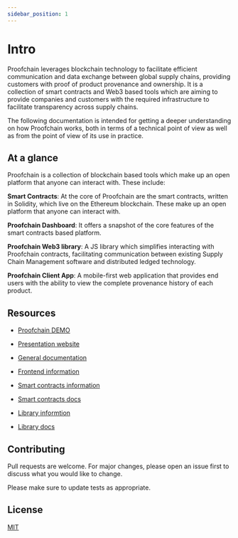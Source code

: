 ```yaml
---
sidebar_position: 1
---
```


# Intro

Proofchain leverages blockchain technology to facilitate efficient communication and data exchange between global supply chains, providing customers with proof of product provenance and ownership. It is a collection of smart contracts and Web3 based tools which are aiming to provide companies and customers with the required infrastructure to facilitate transparency across supply chains.

The following documentation is intended for getting a deeper understanding on how Proofchain works, both in terms of a technical point of view as well as from the point of view of its use in practice.

## At a glance

Proofchain is a collection of blockchain based tools which make up an open platform that anyone can interact with.
These include:

**Smart Contracts**: At the core of Proofchain are the smart contracts, written in Solidity, which live on the Ethereum blockchain. These make up an open platform that anyone can interact with.

**Proofchain Dashboard**: It offers a snapshot of the core features of the smart contracts based platform.

**Proofchain Web3 library**: A JS library which simplifies interacting with Proofchain contracts, facilitating communication between existing Supply Chain Management software and distributed ledged technology.

**Proofchain Client App**: A mobile-first web application that provides end users with the ability to view the complete provenance history of each product.

## Resources

- [Proofchain DEMO](https://demo.proofchain.alexcambose.ro/)

- [Presentation website](https://proofchain.alexcambose.ro/)

- [General documentation](https://docs.proofchain.alexcambose.ro/)

- [Frontend information](./frontend/)

- [Smart contracts information](./truffle/)

- [Smart contracts docs](./truffle/docs)

- [Library informtion](./library/)

- [Library docs](https://library.proofchain.alexcambose.ro/)

## Contributing

Pull requests are welcome. For major changes, please open an issue first to discuss what you would like to change.

Please make sure to update tests as appropriate.

## License

[MIT](https://choosealicense.com/licenses/mit/)
